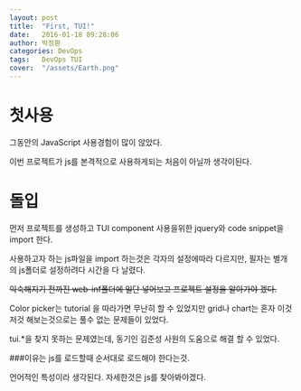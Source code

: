 ```yaml
---
layout: post
title:  "First, TUI!"
date:   2016-01-18 09:28:06
author: 박정환
categories: DevOps
tags:	DevOps TUI 
cover:  "/assets/Earth.png"
---
```

# 첫사용

그동안의 JavaScript 사용경험이 많이 않았다.

이번 프로젝트가 js를 본격적으로 사용하게되는 처음이 아닐까 생각이된다.

# 돌입

먼저 프로젝트를 생성하고 TUI component 사용을위한 jquery와 code snippet을 import 한다.

사용하고자 하는 js파일을 import 하는것은 각자의 설정에따라 다르지만, 
필자는 별개의 js폴더로 설정하려다 시간을 다 날렸다.

~~익숙해지기 전까진 web-inf폴더에 일단 넣어보고 프로젝트 설정을 알아가야 겠다.~~

Color picker는 tutorial 을 따라가면 무난히 할 수 있었지만
grid나 chart는 혼자 이것저것 해보는것으로는 풀수 없는 문제들이 있었다.

tui.*을 찾지 못하는 문제였는데, 동기인 김준성 사원의 도움으로 해결 할 수 있었다.

###이유는
    js를 로드할때 순서대로 로드해야 한다는것.
    
언어적인 특성이라 생각된다. 
자세한것은 js를 찾아봐야겠다.

